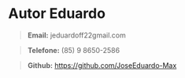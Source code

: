 # Autor Eduardo

> **Email:** jeduardoff22gmail.com

> **Telefone:** (85) 9 8650-2586

> **Github:** <https://github.com/JoseEduardo-Max>